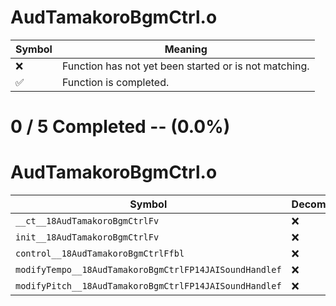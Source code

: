 # AudTamakoroBgmCtrl.o
| Symbol | Meaning 
| ------------- | ------------- 
| :x: | Function has not yet been started or is not matching. 
| :white_check_mark: | Function is completed. 


# 0 / 5 Completed -- (0.0%)
# AudTamakoroBgmCtrl.o
| Symbol | Decompiled? |
| ------------- | ------------- |
| `__ct__18AudTamakoroBgmCtrlFv` | :x: |
| `init__18AudTamakoroBgmCtrlFv` | :x: |
| `control__18AudTamakoroBgmCtrlFfbl` | :x: |
| `modifyTempo__18AudTamakoroBgmCtrlFP14JAISoundHandlef` | :x: |
| `modifyPitch__18AudTamakoroBgmCtrlFP14JAISoundHandlef` | :x: |
